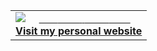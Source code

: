 <table width="100%"  border="0" cellpadding="0" cellspacing="0">
  <tr>
    <td align="center">
      <img align="left" src="https://github-readme-stats.vercel.app/api?username=ritikdh440"
    <td align="center">
      <a href=https://ritikdh440.github.io/ ">
        <span>&nbsp;&nbsp;&nbsp;&nbsp;&nbsp;&nbsp;&nbsp;</span>
        <span>&nbsp;&nbsp;&nbsp;&nbsp;&nbsp;&nbsp;&nbsp;</span>
        <img src=" " />
        <span>&nbsp;&nbsp;&nbsp;&nbsp;&nbsp;&nbsp;&nbsp;&nbsp;</span>
        <span>&nbsp;&nbsp;&nbsp;&nbsp;&nbsp;&nbsp;&nbsp;&nbsp;</span>
        <br>
        <strong>Visit my personal website </strong>
    </td>
  </tr>
</table>

 
